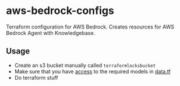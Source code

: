 # aws-bedrock-configs
Terraform configuration for AWS Bedrock. Creates resources for AWS Bedrock Agent with Knowledgebase.

## Usage
- Create an s3 bucket manually called `terraformlocksbucket`
- Make sure that you have [access](https://docs.aws.amazon.com/bedrock/latest/userguide/model-access.html#:~:text=To%20manage%20model%20access%2C%20sign,before%20requesting%20access%20to%20it.) to the required models in [data.tf](data.tf)
- Do terraform stuff
